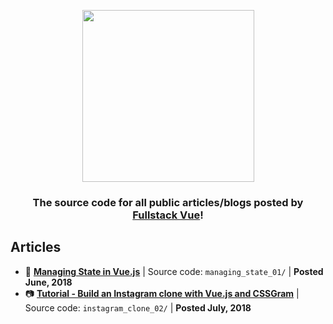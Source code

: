 <div align="center">
  <p>
    <img src="https://i.imgur.com/ESvsOrv.png" width="275"/>
  </p>

  <h3>The source code for all public articles/blogs posted by <a href="https://www.fullstack.io/vue/" target="_blank">Fullstack Vue</a>!</h3>
</div>

## Articles
* 💠 <strong><a href="https://medium.com/fullstackio/managing-state-in-vue-js-23a0352b1c87" target="_blank">Managing State in Vue.js</a></strong> | Source code: `managing_state_01/` | <strong>Posted June, 2018</strong>
* 📷 <strong><a href="https://medium.com/fullstackio/tutorial-build-an-instagram-clone-with-vue-js-and-cssgram-24a9f3de0408" target="_blank">Tutorial - Build an Instagram clone with Vue.js and CSSGram</a></strong> | Source code: `instagram_clone_02/` | <strong>Posted July, 2018</strong>
